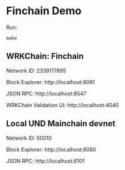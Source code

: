 # Finchain Demo

Run:

`make`

## WRKChain: Finchain

Network ID: 2339117895  

Block Explorer: http://localhost:8081

JSON RPC: http://localhost:8547

WRKChain Validation UI: http://localhost:4040


## Local UND Mainchain devnet

Network ID: 50010  

Block Explorer: http://localhost:8080

JSON RPC: http://localhost:8101
